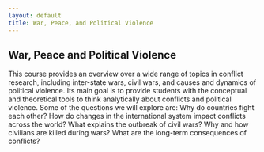 ```yaml
---
layout: default
title: War, Peace, and Political Violence
---
```


## War, Peace and Political Violence

This course provides an overview over a wide range of topics in conflict research, including inter-state wars, civil wars, and causes and dynamics of political violence. Its main goal is to provide students with the conceptual and theoretical tools to think analytically about conflicts and political violence. Some of the questions we will explore are: Why do countries fight each other? How do changes in the international system impact conflicts across the world? What explains the outbreak of civil wars? Why and how civilians are killed during wars? What are the long-term consequences of conflicts?
